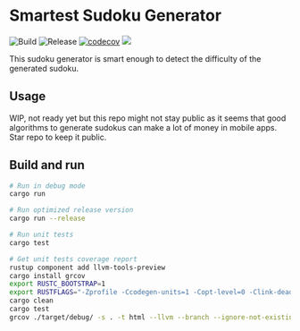 # Smartest Sudoku Generator
![Build](https://github.com/FrequentlyMissedDeadlines/Smartest-Sudoku-Generator/workflows/Build/badge.svg?branch=main)
![Release](https://github.com/FrequentlyMissedDeadlines/Smartest-Sudoku-Generator/workflows/Release/badge.svg?branch=main)
[![codecov](https://codecov.io/gh/FrequentlyMissedDeadlines/Smartest-Sudoku-Generator/branch/main/graph/badge.svg?token=GBZ6Z36YDM)](https://codecov.io/gh/FrequentlyMissedDeadlines/Smartest-Sudoku-Generator)
[![](https://tokei.rs/b1/github/FrequentlyMissedDeadlines/Smartest-Sudoku-Generator?category=code)](https://github.com/FrequentlyMissedDeadlines/Smartest-Sudoku-Generator)

This sudoku generator is smart enough to detect the difficulty of the generated sudoku.

## Usage

WIP, not ready yet but this repo might not stay public as it seems that good algorithms to generate sudokus can make a lot of money in mobile apps. Star repo to keep it public.

## Build and run
``` bash
# Run in debug mode
cargo run

# Run optimized release version
cargo run --release

# Run unit tests
cargo test

# Get unit tests coverage report
rustup component add llvm-tools-preview
cargo install grcov
export RUSTC_BOOTSTRAP=1
export RUSTFLAGS="-Zprofile -Ccodegen-units=1 -Copt-level=0 -Clink-dead-code -Coverflow-checks=off"
cargo clean
cargo test
grcov ./target/debug/ -s . -t html --llvm --branch --ignore-not-existing -o ./target/debug/coverage/
```